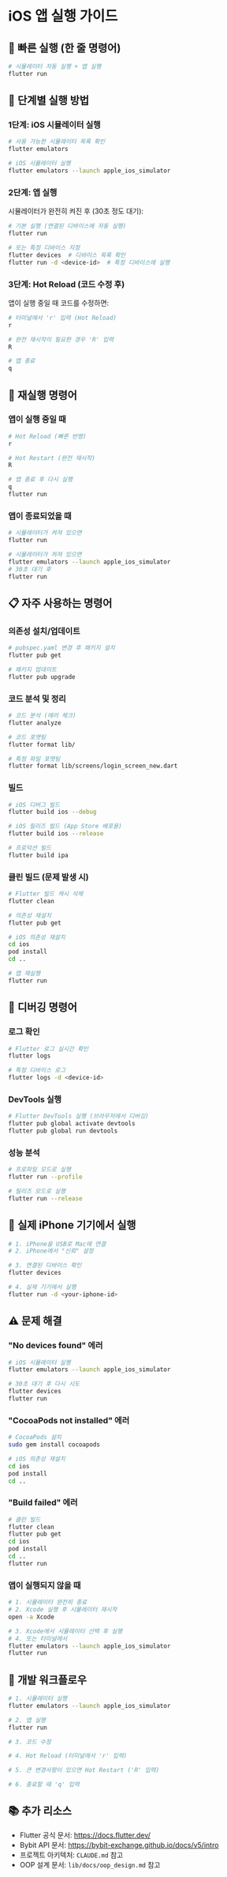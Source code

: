 # iOS 앱 실행 가이드

## 🚀 빠른 실행 (한 줄 명령어)

```bash
# 시뮬레이터 자동 실행 + 앱 실행
flutter run
```

## 📱 단계별 실행 방법

### 1단계: iOS 시뮬레이터 실행

```bash
# 사용 가능한 시뮬레이터 목록 확인
flutter emulators

# iOS 시뮬레이터 실행
flutter emulators --launch apple_ios_simulator
```

### 2단계: 앱 실행

시뮬레이터가 완전히 켜진 후 (30초 정도 대기):

```bash
# 기본 실행 (연결된 디바이스에 자동 실행)
flutter run

# 또는 특정 디바이스 지정
flutter devices  # 디바이스 목록 확인
flutter run -d <device-id>  # 특정 디바이스에 실행
```

### 3단계: Hot Reload (코드 수정 후)

앱이 실행 중일 때 코드를 수정하면:

```bash
# 터미널에서 'r' 입력 (Hot Reload)
r

# 완전 재시작이 필요한 경우 'R' 입력
R

# 앱 종료
q
```

## 🔄 재실행 명령어

### 앱이 실행 중일 때

```bash
# Hot Reload (빠른 반영)
r

# Hot Restart (완전 재시작)
R

# 앱 종료 후 다시 실행
q
flutter run
```

### 앱이 종료되었을 때

```bash
# 시뮬레이터가 켜져 있으면
flutter run

# 시뮬레이터가 꺼져 있으면
flutter emulators --launch apple_ios_simulator
# 30초 대기 후
flutter run
```

## 📋 자주 사용하는 명령어

### 의존성 설치/업데이트

```bash
# pubspec.yaml 변경 후 패키지 설치
flutter pub get

# 패키지 업데이트
flutter pub upgrade
```

### 코드 분석 및 정리

```bash
# 코드 분석 (에러 체크)
flutter analyze

# 코드 포맷팅
flutter format lib/

# 특정 파일 포맷팅
flutter format lib/screens/login_screen_new.dart
```

### 빌드

```bash
# iOS 디버그 빌드
flutter build ios --debug

# iOS 릴리즈 빌드 (App Store 배포용)
flutter build ios --release

# 프로덕션 빌드
flutter build ipa
```

### 클린 빌드 (문제 발생 시)

```bash
# Flutter 빌드 캐시 삭제
flutter clean

# 의존성 재설치
flutter pub get

# iOS 의존성 재설치
cd ios
pod install
cd ..

# 앱 재실행
flutter run
```

## 🐛 디버깅 명령어

### 로그 확인

```bash
# Flutter 로그 실시간 확인
flutter logs

# 특정 디바이스 로그
flutter logs -d <device-id>
```

### DevTools 실행

```bash
# Flutter DevTools 실행 (브라우저에서 디버깅)
flutter pub global activate devtools
flutter pub global run devtools
```

### 성능 분석

```bash
# 프로파일 모드로 실행
flutter run --profile

# 릴리즈 모드로 실행
flutter run --release
```

## 📱 실제 iPhone 기기에서 실행

```bash
# 1. iPhone을 USB로 Mac에 연결
# 2. iPhone에서 "신뢰" 설정

# 3. 연결된 디바이스 확인
flutter devices

# 4. 실제 기기에서 실행
flutter run -d <your-iphone-id>
```

## ⚠️ 문제 해결

### "No devices found" 에러

```bash
# iOS 시뮬레이터 실행
flutter emulators --launch apple_ios_simulator

# 30초 대기 후 다시 시도
flutter devices
flutter run
```

### "CocoaPods not installed" 에러

```bash
# CocoaPods 설치
sudo gem install cocoapods

# iOS 의존성 재설치
cd ios
pod install
cd ..
```

### "Build failed" 에러

```bash
# 클린 빌드
flutter clean
flutter pub get
cd ios
pod install
cd ..
flutter run
```

### 앱이 실행되지 않을 때

```bash
# 1. 시뮬레이터 완전히 종료
# 2. Xcode 실행 후 시뮬레이터 재시작
open -a Xcode

# 3. Xcode에서 시뮬레이터 선택 후 실행
# 4. 또는 터미널에서
flutter emulators --launch apple_ios_simulator
flutter run
```

## 🎯 개발 워크플로우

```bash
# 1. 시뮬레이터 실행
flutter emulators --launch apple_ios_simulator

# 2. 앱 실행
flutter run

# 3. 코드 수정

# 4. Hot Reload (터미널에서 'r' 입력)

# 5. 큰 변경사항이 있으면 Hot Restart ('R' 입력)

# 6. 종료할 때 'q' 입력
```

## 📚 추가 리소스

- Flutter 공식 문서: https://docs.flutter.dev/
- Bybit API 문서: https://bybit-exchange.github.io/docs/v5/intro
- 프로젝트 아키텍처: `CLAUDE.md` 참고
- OOP 설계 문서: `lib/docs/oop_design.md` 참고
